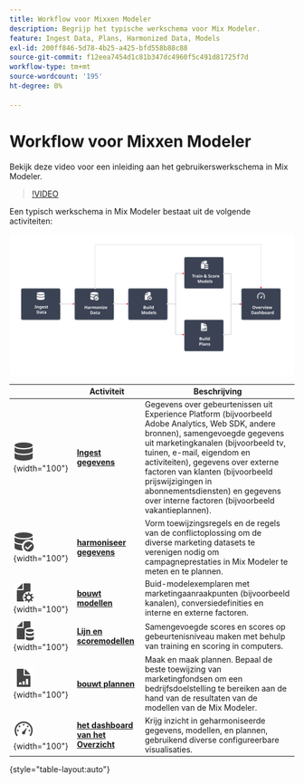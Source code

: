 ```yaml
---
title: Workflow voor Mixxen Modeler
description: Begrijp het typische werkschema voor Mix Modeler.
feature: Ingest Data, Plans, Harmonized Data, Models
exl-id: 200ff846-5d78-4b25-a425-bfd558b88c88
source-git-commit: f12eea7454d1c81b347dc4960f5c491d81725f7d
workflow-type: tm+mt
source-wordcount: '195'
ht-degree: 0%

---
```


# Workflow voor Mixxen Modeler

Bekijk deze video voor een inleiding aan het gebruikerswerkschema in Mix Modeler.

>[!VIDEO](https://video.tv.adobe.com/v/3440209/?learn=on&captions=dut)


Een typisch werkschema in Mix Modeler bestaat uit de volgende activiteiten:

![ de tekst van Alt ](/help/assets/ApplicationWorkflow.svg)

|  | Activiteit | Beschrijving |
|---|---|---|
| ![ Gegevens ](/help/assets/icons/Data.svg){width="100"} | [**Ingest gegevens**](../ingest-data/overview.md) | Gegevens over gebeurtenissen uit Experience Platform (bijvoorbeeld Adobe Analytics, Web SDK, andere bronnen), samengevoegde gegevens uit marketingkanalen (bijvoorbeeld tv, tuinen, e-mail, eigendom en activiteiten), gegevens over externe factoren van klanten (bijvoorbeeld prijswijzigingen in abonnementsdiensten) en gegevens over interne factoren (bijvoorbeeld vakantieplannen). |
| ![ DataCheck ](/help/assets/icons/DataCheck.svg){width="100"} | [**harmoniseer gegevens**](../harmonize-data/overview.md) | Vorm toewijzingsregels en de regels van de conflictoplossing om de diverse marketing datasets te verenigen nodig om campagneprestaties in Mix Modeler te meten en te plannen. |
| ![ FileConfig ](/help/assets/icons/FileGear.svg){width="100"} | [**bouwt modellen**](../models/overview.md) | Buid-modelexemplaren met marketingaanraakpunten (bijvoorbeeld kanalen), conversiedefinities en interne en externe factoren. |
| ![ FileData ](/help/assets/icons/FileData.svg){width="100"} | [**Lijn en scoremodellen**](../models/overview.md) | Samengevoegde scores en scores op gebeurtenisniveau maken met behulp van training en scoring in computers. |
| ![ FileChart ](/help/assets/icons/FileChart.svg){width="100"} | [**bouwt plannen**](../plans/overview.md) | Maak en maak plannen. Bepaal de beste toewijzing van marketingfondsen om een bedrijfsdoelstelling te bereiken aan de hand van de resultaten van de modellen van de Mix Modeler. |
| ![ Dashboard ](/help/assets/icons/Dashboard.svg){width="100"} | [**het dashboard van het Overzicht**](../dashboard/overview.md) | Krijg inzicht in geharmoniseerde gegevens, modellen, en plannen, gebruikend diverse configureerbare visualisaties. |

{style="table-layout:auto"}

<!---
The detailed data-oriented flowchart below illustrates how:

* harmonized data is based on:

  * experience event data (originating from Analytics source connector, collected through Experience Platform SDKs and APIs, ingested through source connectors, or using streaming ingestion),
  * aggregate or summary data from walled gardens (like Facebook, YouTube), traffic sources, or offline advertising data, and 
  * definitions of harmonized fields and dataset rules.

* a model is based on:

  * the conversion and marketing touchpoint definitions resulting from the harmonized data and 
  * non-marketing aggregate or summary data containing internal or external factors.

* mult-touch attribution event scores can potentially be fed back into Experience Platform data lake for use in subsequent model configuration, training and scoring.

![Comprehensive workflow](/help/assets/comprehensive-workflow.svg)

-->
